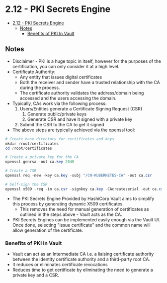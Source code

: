 # 2.12 - PKI Secrets Engine

- [2.12 - PKI Secrets Engine](#212---pki-secrets-engine)
  - [Notes](#notes)
    - [Benefits of PKI In Vault](#benefits-of-pki-in-vault)

## Notes

- Disclaimer - PKI is a huge topic in itself, however for the purposes of the certification, you can only consider it at a high level.
- Certificate Authority:
  - Any entity that issues digital certificates
  - Both the receiver and sender have a trusted relationship with the CA during the process.
  - The certificate authority validates the address/domain being accessed and the users accessing the domain.
- Typically, CAs work via the following process:
    1. Users/Entities generate a Certificate Signing Request (CSR)
        1. Generate public/private keys
        2. Generate CSR and have it signed with a private key
    2. Submit the CSR to the CA to get it signed
- The above steps are typically achieved via the openssl tool:

```powershell
# Create base directory for certificates and keys
mkdir /root/certificates
cd /root/certificates

# Create a private key for the CA
openssl genrsa -out ca.key 2048

# Create a CSR
openssl req -new -key ca.key -subj "/CN-KUBERNETES-CA" -out ca.csr

# Self-sign the CSR
openssl x509 -req -in ca.csr -signkey ca.key -CAcreateserial -out ca.crt -days 1000
```

- The PKI Secrets Engine Provided by HashiCorp Vault aims to simplify this process by generating dynamic X509 certificates.
  - This removes the need for manual generation of certificates as outlined in the steps above - Vault acts as the CA.
- PKI Secrets Engines can be implemented easily enough via the Vault UI. Once done, selecting "issue certificate" and the common name will allow generation of the certificate.

### Benefits of PKI In Vault

- Vault can act as an Intermediate CA i.e. a liaising certificate authority between the identity certificate authority and a third-party root CA.
- It reduces or eliminates certificate revocations
- Reduces time to get certificate by eliminating the need to generate a private key and a CSR.
